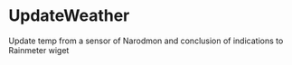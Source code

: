 # UpdateWeather
Update  temp from a sensor of Narodmon and conclusion of indications to Rainmeter wiget
